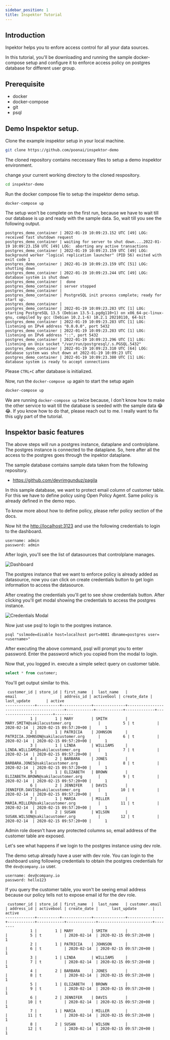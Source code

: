 ```yaml
---
sidebar_position: 1
title: Inspektor Tutorial
---
```


## Introduction

Inpektor helps you to enfore access control for all your data sources. 

In this tutorial, you'll be downloading and running the sample docker-compose setup and configure it to enforce access policy on postgres database for different user group. 

## Prerequisite
 - docker
 - docker-compose
 - git
 - psql

## Demo Inspektor setup.

Clone the example inspektor setup in your local machine.

```sh
git clone https://github.com/poonai/inspektor-demo
```

The cloned repository contains neccessary files to setup a demo inspektor environment.

change your current working directory to the cloned respository.

```sh
cd inspektor-demo
```

Run the docker compose file to setup the inspektor demo setup.

```
docker-compose up
```

The setup won't be complete on the first run, because we have to wait till our database is up and ready with the sample data. So, wait till you see the following output.

```
postgres_demo_container | 2022-01-19 10:09:23.152 UTC [49] LOG:  received fast shutdown request
postgres_demo_container | waiting for server to shut down....2022-01-19 10:09:23.158 UTC [49] LOG:  aborting any active transactions
postgres_demo_container | 2022-01-19 10:09:23.159 UTC [49] LOG:  background worker "logical replication launcher" (PID 56) exited with exit code 1
postgres_demo_container | 2022-01-19 10:09:23.159 UTC [51] LOG:  shutting down
postgres_demo_container | 2022-01-19 10:09:23.244 UTC [49] LOG:  database system is shut down
postgres_demo_container |  done
postgres_demo_container | server stopped
postgres_demo_container | 
postgres_demo_container | PostgreSQL init process complete; ready for start up.
postgres_demo_container | 
postgres_demo_container | 2022-01-19 10:09:23.283 UTC [1] LOG:  starting PostgreSQL 13.5 (Debian 13.5-1.pgdg110+1) on x86_64-pc-linux-gnu, compiled by gcc (Debian 10.2.1-6) 10.2.1 20210110, 64-bit
postgres_demo_container | 2022-01-19 10:09:23.283 UTC [1] LOG:  listening on IPv4 address "0.0.0.0", port 5432
postgres_demo_container | 2022-01-19 10:09:23.283 UTC [1] LOG:  listening on IPv6 address "::", port 5432
postgres_demo_container | 2022-01-19 10:09:23.296 UTC [1] LOG:  listening on Unix socket "/var/run/postgresql/.s.PGSQL.5432"
postgres_demo_container | 2022-01-19 10:09:23.310 UTC [64] LOG:  database system was shut down at 2022-01-19 10:09:23 UTC
postgres_demo_container | 2022-01-19 10:09:23.380 UTC [1] LOG:  database system is ready to accept connections

```

Please `CTRL+C` after database is initialized.

Now, run the `docker-compose up` again to start the setup again

```sh
docker-compose up
```

We are running `docker-compose up` twice because, I don't know how to make the other service to wait till the database is seeded with the sample data  😂  😂. If you know how to do that, please reach out to me. I really want to fix this ugly part of the tutorial.

## Inspektor basic features

The above steps will run a postgres instance, dataplane and controlplane. The postgres instance is connected to the dataplane. So, here after all the access to the postgres goes through the inpektor dataplane.

The sample database contains sample data taken from the following repository.
- https://github.com/devrimgunduz/pagila

In this sample database, we want to protect email column of customer table. For this we have to define policy using Open Policy Agent. Same policy is already defined in the demo repo. 

To know more about how to define policy, please refer policy section of the docs.

Now hit the [http://localhost:3123](http://localhost:3123) and use the following credentials to login to the dashboard.

```
username: admin
password: admin
```

After login, you'll see the list of datasources that controlplane manages. 

![Dashboard](../static/img/dashboard.png)

The postgres instance that we want to enforce policy is already added as datasource, now you can click on create credentials button to get login information to access the datasource.

After creating the credentials you'll get to see show credentials button. After clicking you'll get modal showing the credentials to access the postgres instance.

![Credentials Modal](../static/img/credentials.png)

Now just use psql to login to the postgres instance.

```
psql "sslmode=disable host=localhost port=8081 dbname=postgres user=<username>"
```

After executing the above command, psql will prompt you to enter password. Enter the password
which you copied from the modal to login.

Now that, you logged in. execute a simple select query on customer table.

```sql
select * from customer;
```

You'll get output similar to this.
```
 customer_id | store_id | first_name  |  last_name   |                  email                   | address_id | activebool | create_date |      last_update       | active 
-------------+----------+-------------+--------------+------------------------------------------+------------+------------+-------------+------------------------+--------
           1 |        1 | MARY        | SMITH        | MARY.SMITH@sakilacustomer.org            |          5 | t          | 2020-02-14  | 2020-02-15 09:57:20+00 |      1
           2 |        1 | PATRICIA    | JOHNSON      | PATRICIA.JOHNSON@sakilacustomer.org      |          6 | t          | 2020-02-14  | 2020-02-15 09:57:20+00 |      1
           3 |        1 | LINDA       | WILLIAMS     | LINDA.WILLIAMS@sakilacustomer.org        |          7 | t          | 2020-02-14  | 2020-02-15 09:57:20+00 |      1
           4 |        2 | BARBARA     | JONES        | BARBARA.JONES@sakilacustomer.org         |          8 | t          | 2020-02-14  | 2020-02-15 09:57:20+00 |      1
           5 |        1 | ELIZABETH   | BROWN        | ELIZABETH.BROWN@sakilacustomer.org       |          9 | t          | 2020-02-14  | 2020-02-15 09:57:20+00 |      1
           6 |        2 | JENNIFER    | DAVIS        | JENNIFER.DAVIS@sakilacustomer.org        |         10 | t          | 2020-02-14  | 2020-02-15 09:57:20+00 |      1
           7 |        1 | MARIA       | MILLER       | MARIA.MILLER@sakilacustomer.org          |         11 | t          | 2020-02-14  | 2020-02-15 09:57:20+00 |      1
           8 |        2 | SUSAN       | WILSON       | SUSAN.WILSON@sakilacustomer.org          |         12 | t          | 2020-02-14  | 2020-02-15 09:57:20+00 |      1

```

Admin role doesn't have any protected columns so, email address of the customer table are exposed.


Let's see what happens if we login to the postgres instance using dev role. 

The demo setup already have a user with dev role. You can login to the dashboard using following credentials to obtain the postgres credentials for the `dev@company.io` user.

```
username: dev@company.io
password: hello123
```

If you query the customer table, you won't be seeing email address because our policy tells not to expose email id for the dev role.


```
 customer_id | store_id | first_name  |  last_name   | customer.email | address_id | activebool | create_date |      last_update       | active 
-------------+----------+-------------+--------------+----------------+------------+------------+-------------+------------------------+--------
           1 |        1 | MARY        | SMITH        |                |          5 | t          | 2020-02-14  | 2020-02-15 09:57:20+00 |      1
           2 |        1 | PATRICIA    | JOHNSON      |                |          6 | t          | 2020-02-14  | 2020-02-15 09:57:20+00 |      1
           3 |        1 | LINDA       | WILLIAMS     |                |          7 | t          | 2020-02-14  | 2020-02-15 09:57:20+00 |      1
           4 |        2 | BARBARA     | JONES        |                |          8 | t          | 2020-02-14  | 2020-02-15 09:57:20+00 |      1
           5 |        1 | ELIZABETH   | BROWN        |                |          9 | t          | 2020-02-14  | 2020-02-15 09:57:20+00 |      1
           6 |        2 | JENNIFER    | DAVIS        |                |         10 | t          | 2020-02-14  | 2020-02-15 09:57:20+00 |      1
           7 |        1 | MARIA       | MILLER       |                |         11 | t          | 2020-02-14  | 2020-02-15 09:57:20+00 |      1
           8 |        2 | SUSAN       | WILSON       |                |         12 | t          | 2020-02-14  | 2020-02-15 09:57:20+00 |      1

```
